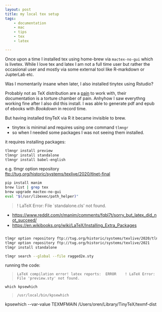 ```yaml
---
layout: post
title: my local tex setup
tags:
    - documentation
    - mac
    - tips
    - tex
    - latex

---
```


Once upon a time I installed tex using home-brew via `mactex-no-gui` which is livetex. While I love tex and latex I am not a full time user but rather the occasional user and mostly via some external tool like R-markdown or JupterLab etc.

Was I momentarily insane when later, I also installed tinytex using Rstudio?

Probably not as TeX distribution are a [pain](https://yihui.org/tinytex/pain/) to work with, their documentation is a torture chamber of pain. Anhyhow I saw everythng working fine after I also did this install. I was able to generate pdf and epub of ebooks with *Bookdown* in record time.

But having installed tinyTeX via R it became invisible to brew.

- tinytex is minimal and requires using one command `tlmngr`
- so when I needed some packages I was not seeing them installed.

it requires installing packages:

```zsh
tlmngr install preview
tlmngr install standalone
tlmngr install babel-english
```
e.g. 
tlmgr option repository ftp://tug.org/historic/systems/texlive/2020/tlnet-final


```zsh
pip install manim
brew list | grep tex
brew upgrade mactex-no-gui
eval "$(/usr/libexec/path_helper)"

```

>! LaTeX Error: File `standalone.cls' not found. 
- https://www.reddit.com/r/manim/comments/fqbl7t/sorry_but_latex_did_not_succeed/
- https://en.wikibooks.org/wiki/LaTeX/Installing_Extra_Packages


```zsh

tlmgr option repository ftp://tug.org/historic/systems/texlive/2020/tlnet-final
tlmgr option repository ftp://tug.org/historic/systems/texlive/2021
tlmgr install standalone

tlmgr search --global --file ragged2e.sty
```

running the code:
>`LaTeX compilation error! latex reports:  ERROR    ! LaTeX Error: File 'preview.sty' not found.  `

```
which kpsewhich
```
>`/usr/local/bin/kpsewhich`

 kpsewhich --var-value TEXMFMAIN
 /Users/oren/Library/TinyTeX/texmf-dist